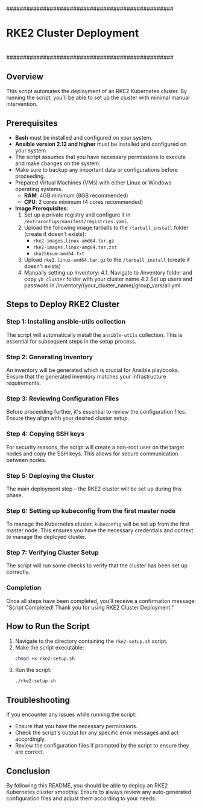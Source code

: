 
##################################################
#                                                #
#           RKE2 Cluster Deployment              #
#                                                #
##################################################


## Overview
This script automates the deployment of an RKE2 Kubernetes cluster. By running the script, you'll be able to set up the cluster with minimal manual intervention.

## Prerequisites
- **Bash** must be installed and configured on your system.
- **Ansible version 2.12 and higher** must be installed and configured on your system.
- The script assumes that you have necessary permissions to execute and make changes on the system.
- Make sure to backup any important data or configurations before proceeding.
- Prepared Virtual Machines (VMs) with either Linux or Windows operating systems.
  - **RAM**: 4GB minimum (8GB recommended)
  - **CPU**: 2 cores minimum (4 cores recommended)
- **Image Prerequisites**:
  1. Set up a private registry and configure it in `/extraconfigs/manifest/registries.yaml`.
  2. Upload the following image tarballs to the `/tarball_install` folder (create if doesn't exists):
     - `rke2-images.linux-amd64.tar.gz`
     - `rke2-images.linux-amg64.tar.zst`
     - `sha256sum-amd64.txt`
  3. Upload `rke2.linux-amd64.tar.gz` to the `/tarball_install` (create if doesn't exists)
  4. Manually setting up Inventory: 
   4.1. Navigate to /inventory folder and copy `yb_cluster` folder with your cluster name
   4.2  Set up users and password in /inventory/(your_cluster_name)/group_vars/all.yml
## Steps to Deploy RKE2 Cluster

### Step 1: Installing ansible-utils collection
The script will automatically install the `ansible-utils` collection. This is essential for subsequent steps in the setup process.

### Step 2: Generating inventory
An inventory will be generated which is crucial for Ansible playbooks. Ensure that the generated inventory matches your infrastructure requirements.

### Step 3: Reviewing Configuration Files
Before proceeding further, it's essential to review the configuration files. Ensure they align with your desired cluster setup.

### Step 4: Copying SSH keys
For security reasons, the script will create a non-root user on the target nodes and copy the SSH keys. This allows for secure communication between nodes.

### Step 5: Deploying the Cluster
The main deployment step – the RKE2 cluster will be set up during this phase.

### Step 6: Setting up kubeconfig from the first master node
To manage the Kubernetes cluster, `kubeconfig` will be set up from the first master node. This ensures you have the necessary credentials and context to manage the deployed cluster.

### Step 7: Verifying Cluster Setup
The script will run some checks to verify that the cluster has been set up correctly.

### Completion
Once all steps have been completed, you'll receive a confirmation message: "Script Completed! Thank you for using RKE2 Cluster Deployment."

## How to Run the Script
1. Navigate to the directory containing the `rke2-setup.sh` script.
2. Make the script executable:
   ```bash
   chmod +x rke2-setup.sh
   ```
3. Run the script:
   ```bash
   ./rke2-setup.sh
   ```

## Troubleshooting
If you encounter any issues while running the script:
- Ensure that you have the necessary permissions.
- Check the script's output for any specific error messages and act accordingly.
- Review the configuration files if prompted by the script to ensure they are correct.

## Conclusion
By following this README, you should be able to deploy an RKE2 Kubernetes cluster smoothly. Ensure to always review any auto-generated configuration files and adjust them according to your needs.
